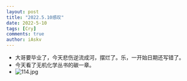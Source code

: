 ```yaml
--- 
layout: post 
title: "2022.5.10感叹" 
date: 2022-5-10
tags: [Cry] 
comments: true 
author: iAskv
--- 
```


- 大哥要毕业了，今天悲伤逆流成河，摆烂了。乐，一开始日期还写错了。
- 今天看了无机化学丛书的碳一章。
- ![114.jpg](https://www.z4a.net/images/2022/05/11/88AB1E42-EB20-42D7-B9E9-3082C476171A.md.jpg)
